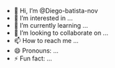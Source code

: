 - 👋 Hi, I’m @Diego-batista-nov
- 👀 I’m interested in ...
- 🌱 I’m currently learning ...
- 💞️ I’m looking to collaborate on ...
- 📫 How to reach me ...
- 😄 Pronouns: ...
- ⚡ Fun fact: ...

<!---
Diego-batista-nov/Diego-batista-nov is a ✨ special ✨ repository because its `README.md` (this file) appears on your GitHub profile.
You can click the Preview link to take a look at your changes.
--->
